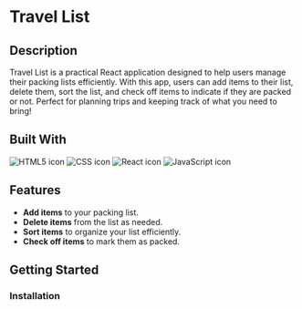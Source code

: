 # Travel List

## Description
Travel List is a practical React application designed to help users manage their packing lists efficiently. With this app, users can add items to their list, delete them, sort the list, and check off items to indicate if they are packed or not. Perfect for planning trips and keeping track of what you need to bring!

## Built With
<img src="https://img.shields.io/badge/HTML5-E34F26?style=for-the-badge&logo=html5&logoColor=white" alt="HTML5 icon" />
<img src="https://img.shields.io/badge/CSS-1572B6?style=for-the-badge&logo=css3&logoColor=white" alt="CSS icon" />
<img src="https://img.shields.io/badge/React-61DAFB?style=for-the-badge&logo=react&logoColor=white" alt="React icon" />
<img src="https://img.shields.io/badge/JavaScript-F7DF1E?style=for-the-badge&logo=javascript&logoColor=black" alt="JavaScript icon" />

## Features
- **Add items** to your packing list.
- **Delete items** from the list as needed.
- **Sort items** to organize your list efficiently.
- **Check off items** to mark them as packed.

## Getting Started
### Installation
